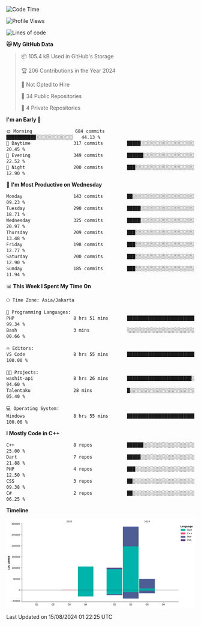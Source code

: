 <!--START_SECTION:waka-->
![Code Time](http://img.shields.io/badge/Code%20Time-166%20hrs%206%20mins-blue)

![Profile Views](http://img.shields.io/badge/Profile%20Views-0-blue)

![Lines of code](https://img.shields.io/badge/From%20Hello%20World%20I%27ve%20Written-542.0%20thousand%20lines%20of%20code-blue)

**🐱 My GitHub Data** 

> 📦 105.4 kB Used in GitHub's Storage 
 > 
> 🏆 206 Contributions in the Year 2024
 > 
> 🚫 Not Opted to Hire
 > 
> 📜 34 Public Repositories 
 > 
> 🔑 4 Private Repositories 
 > 
**I'm an Early 🐤** 

```text
🌞 Morning                684 commits         ███████████░░░░░░░░░░░░░░   44.13 % 
🌆 Daytime                317 commits         █████░░░░░░░░░░░░░░░░░░░░   20.45 % 
🌃 Evening                349 commits         ██████░░░░░░░░░░░░░░░░░░░   22.52 % 
🌙 Night                  200 commits         ███░░░░░░░░░░░░░░░░░░░░░░   12.90 % 
```
📅 **I'm Most Productive on Wednesday** 

```text
Monday                   143 commits         ██░░░░░░░░░░░░░░░░░░░░░░░   09.23 % 
Tuesday                  290 commits         █████░░░░░░░░░░░░░░░░░░░░   18.71 % 
Wednesday                325 commits         █████░░░░░░░░░░░░░░░░░░░░   20.97 % 
Thursday                 209 commits         ███░░░░░░░░░░░░░░░░░░░░░░   13.48 % 
Friday                   198 commits         ███░░░░░░░░░░░░░░░░░░░░░░   12.77 % 
Saturday                 200 commits         ███░░░░░░░░░░░░░░░░░░░░░░   12.90 % 
Sunday                   185 commits         ███░░░░░░░░░░░░░░░░░░░░░░   11.94 % 
```


📊 **This Week I Spent My Time On** 

```text
🕑︎ Time Zone: Asia/Jakarta

💬 Programming Languages: 
PHP                      8 hrs 51 mins       █████████████████████████   99.34 % 
Bash                     3 mins              ░░░░░░░░░░░░░░░░░░░░░░░░░   00.66 % 

🔥 Editors: 
VS Code                  8 hrs 55 mins       █████████████████████████   100.00 % 

🐱‍💻 Projects: 
washit-api               8 hrs 26 mins       ████████████████████████░   94.60 % 
Talentaku                28 mins             █░░░░░░░░░░░░░░░░░░░░░░░░   05.40 % 

💻 Operating System: 
Windows                  8 hrs 55 mins       █████████████████████████   100.00 % 
```

**I Mostly Code in C++** 

```text
C++                      8 repos             ██████░░░░░░░░░░░░░░░░░░░   25.00 % 
Dart                     7 repos             █████░░░░░░░░░░░░░░░░░░░░   21.88 % 
PHP                      4 repos             ███░░░░░░░░░░░░░░░░░░░░░░   12.50 % 
CSS                      3 repos             ██░░░░░░░░░░░░░░░░░░░░░░░   09.38 % 
C#                       2 repos             ██░░░░░░░░░░░░░░░░░░░░░░░   06.25 % 
```



**Timeline**

![Lines of Code chart](https://raw.githubusercontent.com/PradiptaAhmad/PradiptaAhmad/main/assets/bar_graph.png)


 Last Updated on 15/08/2024 01:22:25 UTC
<!--END_SECTION:waka-->
